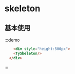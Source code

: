 # skeleton


## 基本使用

:::demo

```html
    <div style="height:500px">
    <TySkeleton/>
  </div>

```
:::